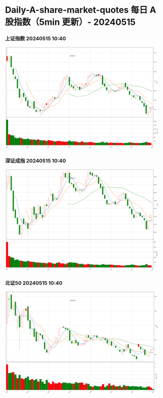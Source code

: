 
# Daily-A-share-market-quotes 每日 A 股指数（5min 更新）- 20240515

### 上证指数 20240515 10:40
![](./fig/2024/5/20240515-sh000001.png)

### 深证成指 20240515 10:40
![](./fig/2024/5/20240515-sz399001.png)

### 北证50 20240515 10:40
![](./fig/2024/5/20240515-bj899050.png)
